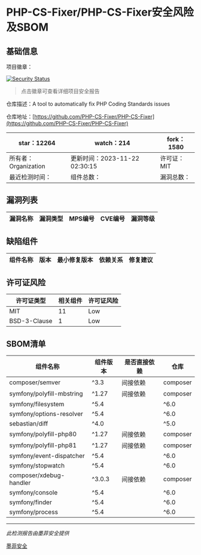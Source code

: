 # PHP-CS-Fixer/PHP-CS-Fixer安全风险及SBOM

## 基础信息

项目徽章：

[![Security Status](https://www.murphysec.com/platform3/v31/badge/1727036935178248192.svg)](https://www.murphysec.com/console/report/1698040252920889344/1727036935178248192)

> 点击徽章可查看详细项目安全报告

仓库描述：A tool to automatically fix PHP Coding Standards issues

仓库地址：[https://github.com/PHP-CS-Fixer/PHP-CS-Fixer](https://github.com/PHP-CS-Fixer/PHP-CS-Fixer)

| star：12264 | watch：214 | fork：1580 |
| ----------- | -------------- | ------------ |
| 所有者：Organization | 更新时间：2023-11-22 02:30:15 | 许可证：MIT |
| 最近检测时间： | 组件总数： | 漏洞总数： |




## 漏洞列表

| 漏洞名称 | 漏洞类型 | MPS编号 | CVE编号 | 漏洞等级 |
| ------- | ------ | ------- | ------ | ----- |





## 缺陷组件

| 组件名称 | 版本 | 最小修复版本 | 依赖关系 | 修复建议 |
| -------- | ---- | ------------ | -------- | -------- |





## 许可证风险

| 许可证类型 | 相关组件 | 许可证风险 |
| ---------- | -------- | ---------- |
|MIT|11|Low|
|BSD-3-Clause|1|Low|




## SBOM清单

| 组件名称 | 组件版本 | 是否直接依赖 | 仓库 |
| -------- | -------- | ------------ | ---- |
|composer/semver|^3.3|间接依赖|composer|
|symfony/polyfill-mbstring|^1.27|间接依赖|composer|
|symfony/filesystem|^5.4 || ^6.0|间接依赖|composer|
|symfony/options-resolver|^5.4 || ^6.0|间接依赖|composer|
|sebastian/diff|^4.0 || ^5.0|间接依赖|composer|
|symfony/polyfill-php80|^1.27|间接依赖|composer|
|symfony/polyfill-php81|^1.27|间接依赖|composer|
|symfony/event-dispatcher|^5.4 || ^6.0|间接依赖|composer|
|symfony/stopwatch|^5.4 || ^6.0|间接依赖|composer|
|composer/xdebug-handler|^3.0.3|间接依赖|composer|
|symfony/console|^5.4 || ^6.0|间接依赖|composer|
|symfony/finder|^5.4 || ^6.0|间接依赖|composer|
|symfony/process|^5.4 || ^6.0|间接依赖|composer|


------

*此检测报告由墨菲安全提供*

[墨菲安全](www.murphysec.com)